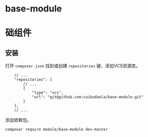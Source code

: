 # base-module

础组件
======

## 安装

打开 `composer.json` 找到或创建 `repositories` 键，添加VCS资源库。

```
	// ...
	"repositories": [
		// ...
		{
			"type": "vcs",
			"url": "git@github.com:caibudaola/base-module.git"
		}
	],
	// ...
```

添加依赖包。

```
composer require module/base-module dev-master
```